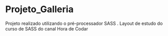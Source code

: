 # Projeto_Galleria
Projeto realizado utilizando o pré-processador SASS .  Layout de estudo do curso de SASS do canal Hora de Codar

